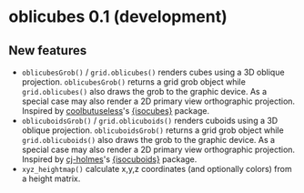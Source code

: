 oblicubes 0.1 (development)
===========================

New features
------------

* `oblicubesGrob()` / `grid.oblicubes()` renders cubes using a 3D
  oblique projection.  `oblicubesGrob()` returns a grid grob object while
  `grid.oblicubes()` also draws the grob to the graphic device.  As
  a special case may also render a 2D primary view orthographic projection.
  Inspired by [coolbutuseless](https://github.com/coolbutuseless)'s [{isocubes}](https://github.com/coolbutuseless/isocubes) package.
* `oblicuboidsGrob()` / `grid.oblicuboids()` renders cuboids using a 3D
  oblique projection.  `oblicuboidsGrob()` returns a grid grob object while
  `grid.oblicuboids()` also draws the grob to the graphic device.  As
  a special case may also render a 2D primary view orthographic projection.
  Inspired by [cj-holmes](https://github.com/cj-holmes)'s [{isocuboids}](https://github.com/cj-holmes/isocuboids) package.
* `xyz_heightmap()` calculate x,y,z coordinates (and optionally colors) from a height matrix.
